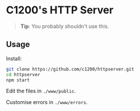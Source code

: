 # C1200's HTTP Server

> **Tip**: You probably shouldn't use this.

## Usage

Install:
```bash
git clone https://github.com/c1200/httpserver.git
cd httpserver
npm start
```

Edit the files in `./www/public`.

Customise errors in `./www/errors`.